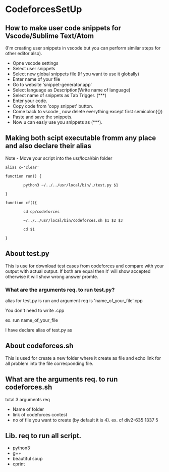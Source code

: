 # CodeforcesSetUp
## How to make user code snippets for Vscode/Sublime Text/Atom
(I'm creating user snippets in vscode but you can perform similar steps for other editor also).
- Opne vscode settings
- Select user snippets
- Select new global snippets file (If you want to use it globally)
- Enter name of your file
- Go to website 'snippet-generator.app'
- Select language as Description(Write name of language)
- Select name of snippets as Tab Trigger. (***)
- Enter your code.
- Copy code from 'copy snippet' button.
- Come back to vscode , now delete everything except first semicolon({})
- Paste and save the snippets.
- Now u can easly use you snippets as (***).

## Making both scipt executable fromm any place and also declare their alias
Note - Move your script into the usr/local/bin folder
```
alias c='clear'

function run() {

        python3 ~/../../usr/local/bin/./test.py $1
        
}

function cf(){

        cd cp/codeforces
        
        ~/../../usr/local/bin/codeforces.sh $1 $2 $3
        
        cd $1
        
}
```
## About test.py
This is use for download test cases from codeforces and compare with your output with actual output.
If both are equal then it' will show accepted otherwise it will show wrong answer promte.

### What are the arguments req. to run test.py?
alias for test.py is run and argument req is 'name_of_your_file'.cpp

You don't need to write .cpp

ex. run name_of_your_file

I have declare alias of test.py as 

## About codeforces.sh

This is used for create a new folder where it create as file and echo link for all problem into the file corresponding file.

## What are the arguments req. to run codeforces.sh

total 3 arguments req
- Name of folder
- link of codeforces contest
- no of file you want to create (by default it is 4).
ex. cf div2-635 1337 5

## Lib. req to run all script.
- python3
- g++
- beautiful soup
- cprint
